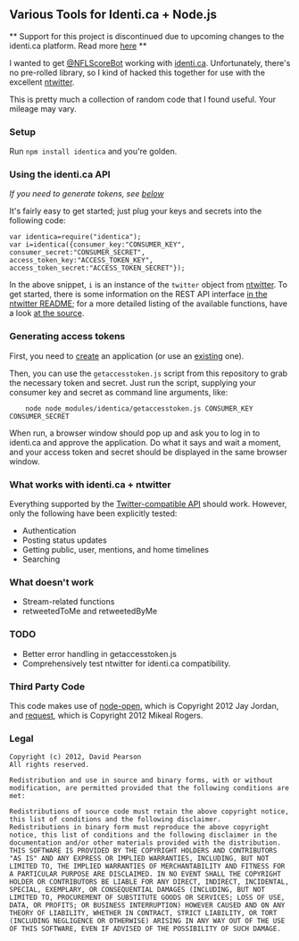 ## Various Tools for Identi.ca + Node.js ##

** Support for this project is discontinued due to upcoming changes to the identi.ca platform. Read more [here](http://dpearson.me/blog/posts/Ending+support+for+node-identica.html) **

I wanted to get [@NFLScoreBot](http://twitter.com/nflscorebot) working with [identi.ca](http://identi.ca). Unfortunately, there's no pre-rolled library, so I kind of hacked this together for use with the excellent [ntwitter](https://github.com/AvianFlu/ntwitter).

This is pretty much a collection of random code that I found useful. Your mileage may vary.

### Setup ###

Run `npm install identica` and you're golden.

### Using the identi.ca API ###

*If you need to generate tokens, see [below](https://github.com/dpearson/node-identi.ca#generating-access-tokens)*

It's fairly easy to get started; just plug your keys and secrets into the following code:

    var identica=require("identica");
    var i=identica({consumer_key:"CONSUMER_KEY", consumer_secret:"CONSUMER_SECRET", access_token_key:"ACCESS_TOKEN_KEY", access_token_secret:"ACCESS_TOKEN_SECRET"});

In the above snippet, `i` is an instance of the `twitter` object from [ntwitter](https://github.com/AvianFlu/ntwitter). To get started, there is some information on the REST API interface [in the ntwitter README](https://github.com/AvianFlu/ntwitter#rest-api); for a more detailed listing of the available functions, have a look [at the source](https://github.com/AvianFlu/ntwitter/blob/master/lib/twitter.js#L450).

### Generating access tokens ###

First, you need to [create](http://identi.ca/settings/oauthapps/new) an application (or use an [existing](http://identi.ca/settings/oauthapps) one).

Then, you can use the `getaccesstoken.js` script from this repository to grab the necessary token and secret. Just run the script, supplying your consumer key and secret as command line arguments, like:

		node node_modules/identica/getaccesstoken.js CONSUMER_KEY CONSUMER_SECRET

When run, a browser window should pop up and ask you to log in to identi.ca and approve the application. Do what it says and wait a moment, and your access token and secret should be displayed in the same browser window.

### What works with identi.ca + ntwitter ###

Everything supported by the [Twitter-compatible API](http://status.net/wiki/Twitter-compatible_API) should work. However, only the following have been explicitly tested:

 * Authentication
 * Posting status updates
 * Getting public, user, mentions, and home timelines
 * Searching

### What doesn't work ###

 * Stream-related functions
 * retweetedToMe and retweetedByMe

### TODO ###

 * Better error handling in getaccesstoken.js
 * Comprehensively test ntwitter for identi.ca compatibility.

### Third Party Code ###

This code makes use of [node-open](https://github.com/jjrdn/node-open), which is Copyright 2012 Jay Jordan, and [request](https://github.com/mikeal/request), which is Copyright 2012 Mikeal Rogers.

### Legal ###

	Copyright (c) 2012, David Pearson
	All rights reserved.
	
	Redistribution and use in source and binary forms, with or without modification, are permitted provided that the following conditions are met:

	Redistributions of source code must retain the above copyright notice, this list of conditions and the following disclaimer.
	Redistributions in binary form must reproduce the above copyright notice, this list of conditions and the following disclaimer in the documentation and/or other materials provided with the distribution.
	THIS SOFTWARE IS PROVIDED BY THE COPYRIGHT HOLDERS AND CONTRIBUTORS "AS IS" AND ANY EXPRESS OR IMPLIED WARRANTIES, INCLUDING, BUT NOT LIMITED TO, THE IMPLIED WARRANTIES OF MERCHANTABILITY AND FITNESS FOR A PARTICULAR PURPOSE ARE DISCLAIMED. IN NO EVENT SHALL THE COPYRIGHT HOLDER OR CONTRIBUTORS BE LIABLE FOR ANY DIRECT, INDIRECT, INCIDENTAL, SPECIAL, EXEMPLARY, OR CONSEQUENTIAL DAMAGES (INCLUDING, BUT NOT LIMITED TO, PROCUREMENT OF SUBSTITUTE GOODS OR SERVICES; LOSS OF USE, DATA, OR PROFITS; OR BUSINESS INTERRUPTION) HOWEVER CAUSED AND ON ANY THEORY OF LIABILITY, WHETHER IN CONTRACT, STRICT LIABILITY, OR TORT (INCLUDING NEGLIGENCE OR OTHERWISE) ARISING IN ANY WAY OUT OF THE USE OF THIS SOFTWARE, EVEN IF ADVISED OF THE POSSIBILITY OF SUCH DAMAGE.